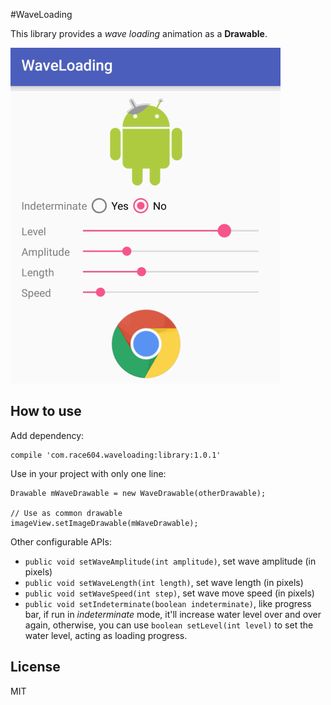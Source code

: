 #WaveLoading

This library provides a *wave loading* animation as a **Drawable**.

![screenshot](./screenshots/screenshot.gif)

## How to use

Add dependency:

```
compile 'com.race604.waveloading:library:1.0.1'
```

Use in your project with only one line:

```
Drawable mWaveDrawable = new WaveDrawable(otherDrawable);

// Use as common drawable
imageView.setImageDrawable(mWaveDrawable);
```

Other configurable APIs:

* `public void setWaveAmplitude(int amplitude)`, set wave amplitude (in pixels)
* `public void setWaveLength(int length)`, set wave length (in pixels)
* `public void setWaveSpeed(int step)`, set wave move speed (in pixels)
* `public void setIndeterminate(boolean indeterminate)`, like progress bar, if run
in *indeterminate* mode, it'll increase water level over and over again, otherwise, you can
use `boolean setLevel(int level)` to set the water level, acting as loading progress.

## License
MIT
